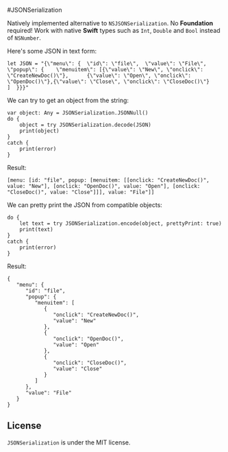 #JSONSerialization

Natively implemented alternative to `NSJSONSerialization`. No **Foundation** required!
Work with native **Swift** types such as `Int`, `Double` and `Bool` instead of `NSNumber`.

Here's some JSON in text form:
```
let JSON = "{\"menu\": {  \"id\": \"file\",  \"value\": \"File\",  \"popup\": {    \"menuitem\": [{\"value\": \"New\", \"onclick\": \"CreateNewDoc()\"},      {\"value\": \"Open\", \"onclick\": \"OpenDoc()\"},{\"value\": \"Close\", \"onclick\": \"CloseDoc()\"}    ]  }}}"
```

We can try to get an object from the string:

```
var object: Any = JSONSerialization.JSONNull()
do {
    object = try JSONSerialization.decode(JSON)
    print(object)
}
catch {
    print(error)
}
```

Result:
```
[menu: [id: "file", popup: [menuitem: [[onclick: "CreateNewDoc()", value: "New"], [onclick: "OpenDoc()", value: "Open"], [onclick: "CloseDoc()", value: "Close"]]], value: "File"]]
```


We can pretty print the JSON from compatible objects:

```
do {
    let text = try JSONSerialization.encode(object, prettyPrint: true)
    print(text)
}
catch {
    print(error)
}
```

Result:
```
{
   "menu": {
      "id": "file",
      "popup": {
         "menuitem": [
            {
               "onclick": "CreateNewDoc()",
               "value": "New"
            },
            {
               "onclick": "OpenDoc()",
               "value": "Open"
            },
            {
               "onclick": "CloseDoc()",
               "value": "Close"
            }
         ]
      },
      "value": "File"
   }
}
```

## License

`JSONSerialization` is under the MIT license.
